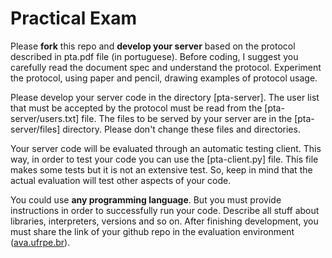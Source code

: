 # Practical Exam
Please **fork** this repo and **develop your server** based on the protocol described in pta.pdf file (in portuguese). Before coding, I suggest you carefully read the document spec and understand the protocol. Experiment the protocol, using paper and pencil, drawing examples of protocol usage.

Please develop your server code in the directory [pta-server]. The user list that must be accepted by the protocol must be read from the [pta-server/users.txt] file. The files to be served by your server are in the [pta-server/files] directory. Please don't change these files and directories.

Your server code will be evaluated through an automatic testing client. This way, in order to test your code you can use the [pta-client.py] file. This file makes some tests but it is not an extensive test. So, keep in mind that the actual evaluation will test other aspects of your code.

You could use **any programming language**. But you must provide instructions in order to successfully run your code. Describe all stuff about libraries, interpreters, versions and so on. After finishing development, you must share the link of your github repo in the evaluation environment ([ava.ufrpe.br](https://ava.ufrpe.br/)).

